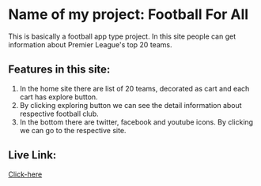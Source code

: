 # Name of my project: Football For All

This is basically a football app type project. In this site people can get information about Premier League's top 20 teams.

## Features in this site:
1. In the home site there are list of 20 teams, decorated as cart and each cart has explore button.
2. By clicking exploring button we can see the detail information about respective football club.
3. In the bottom there are twitter, facebook and youtube icons. By clicking we can go to the respective site.

## Live Link: 
[Click-here](https://stupefied-mcnulty-2ddfb9.netlify.app/)

